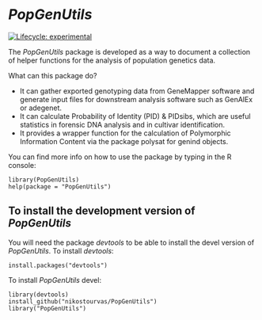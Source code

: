# *PopGenUtils*

<!-- badges: start -->
  [![Lifecycle: experimental](https://img.shields.io/badge/lifecycle-experimental-orange.svg)](https://www.tidyverse.org/lifecycle/#experimental)
  <!-- badges: end -->
  
The *PopGenUtils* package is developed as a way to document a collection of 
helper functions for the analysis of population genetics data.

What can this package do?

- It can gather exported genotyping data from GeneMapper software and generate 
input files for downstream analysis software such as GenAlEx or adegenet.
- It can calculate Probability of Identity (PID) & PIDsibs, which are 
useful statistics in forensic DNA analysis and in cultivar identification.
- It provides a wrapper function for the calculation of Polymorphic Information 
Content via the package polysat for genind objects.

You can find more info on how to use the package by typing in the R console:

```
library(PopGenUtils)
help(package = "PopGenUtils")
```

## To install the development version of *PopGenUtils*

You will need the package *devtools*  to be able to install the devel version 
of *PopGenUtils*. To install *devtools*:

```
install.packages("devtools")
```

To install *PopGenUtils* devel:

```
library(devtools)
install_github("nikostourvas/PopGenUtils")
library("PopGenUtils")
```
